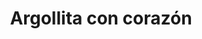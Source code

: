 ---
title: Argollita con corazón
date: 
draft: false

# descripcion
description : Aros de plata con microcubic

materials: Plata 925

color: Plateado

dimensions: 1,6cm largo

code: 01-11-0406

type: "Aros"

categories: []

# Images
# first image will be shown in the product page
images:
  # - image: "images/path_to_image"
  # La ubicacion de las imagenes es imagenes/Aros/Aros.Argollas/01-11-0406-argollita-con-corazon
  - image: "./images/aros/argollas/01-11-0406-argollita-con-corazon_a.JPG"
  - image: "./images/aros/argollas/01-11-0406-argollita-con-corazon_b.JPG"
---